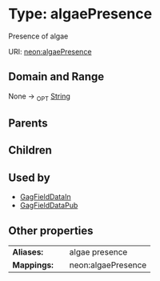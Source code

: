 
# Type: algaePresence


Presence of algae

URI: [neon:algaePresence](https://data.neonscience.org/algaePresence)


## Domain and Range

None ->  <sub>OPT</sub> [String](types/String.md)

## Parents


## Children


## Used by

 * [GagFieldDataIn](GagFieldDataIn.md)
 * [GagFieldDataPub](GagFieldDataPub.md)

## Other properties

|  |  |  |
| --- | --- | --- |
| **Aliases:** | | algae presence |
| **Mappings:** | | neon:algaePresence |

